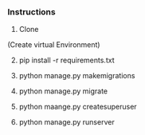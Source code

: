 ### Instructions

1. Clone

(Create virtual Environment)

2. pip install -r requirements.txt

3. python manage.py makemigrations

4. python manage.py migrate

5. python maange.py createsuperuser

6. python manage.py runserver
